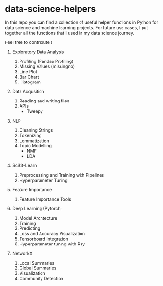 # data-science-helpers

In this repo you can find a collection of useful helper functions in Python for data science and machine learning projects. For future use cases, I put together all the functions that I used in my data science journey.

Feel free to contribute !

1. Exploratory Data Analysis
    1. Profiling (Pandas Profiling)
    2. Missing Values (missingno)
    3. Line Plot
    4. Bar Chart
    5. Histogram

2. Data Acqusition
    1. Reading and writing files
    2. APIs
        * Tweepy

3. NLP
    1. Cleaning Strings
    2. Tokenizing
    3. Lemmatization
    4. Topic Modelling
        * NMF
        * LDA

4. Scikit-Learn
    1. Preprocessing and Training with Pipelines
    2. Hyperparameter Tuning

5. Feature Importance
    1. Feature Importance Tools

6. Deep Learning (Pytorch)
    1. Model Archtecture
    2. Training
    3. Predicting
    4. Loss and Accuracy Visualization
    5. Tensorboard Integration
    6. Hyperparameter tuning with Ray

7. NetworkX
    1. Local Summaries
    2. Global Summaries
    3. Visualization
    4. Community Detection